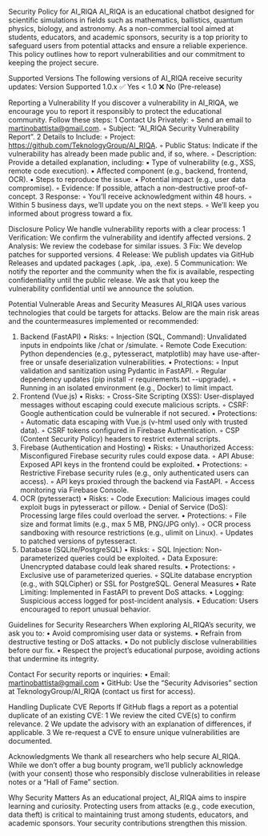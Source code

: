 Security Policy for AI_RIQA
AI_RIQA is an educational chatbot designed for scientific simulations in fields such as mathematics, ballistics, quantum physics, biology, and astronomy. As a non-commercial tool aimed at students, educators, and academic sponsors, security is a top priority to safeguard users from potential attacks and ensure a reliable experience. This policy outlines how to report vulnerabilities and our commitment to keeping the project secure.

Supported Versions
The following versions of AI_RIQA receive security updates:
Version
Supported
1.0.x
✅ Yes
< 1.0
❌ No (Pre-release)

Reporting a Vulnerability
If you discover a vulnerability in AI_RIQA, we encourage you to report it responsibly to protect the educational community. Follow these steps:
	1	Contact Us Privately:
	◦	Send an email to martinobattista@gmail.com.
	◦	Subject: “AI_RIQA Security Vulnerability Report”.
	2	Details to Include:
	◦	Project: https://github.com/TeknologyGroup/AI_RIQA.
	◦	Public Status: Indicate if the vulnerability has already been made public and, if so, where.
	◦	Description: Provide a detailed explanation, including:
	▪	Type of vulnerability (e.g., XSS, remote code execution).
	▪	Affected component (e.g., backend, frontend, OCR).
	▪	Steps to reproduce the issue.
	▪	Potential impact (e.g., user data compromise).
	◦	Evidence: If possible, attach a non-destructive proof-of-concept.
	3	Response:
	◦	You’ll receive acknowledgment within 48 hours.
	◦	Within 5 business days, we’ll update you on the next steps.
	◦	We’ll keep you informed about progress toward a fix.

Disclosure Policy
We handle vulnerability reports with a clear process:
	1	Verification: We confirm the vulnerability and identify affected versions.
	2	Analysis: We review the codebase for similar issues.
	3	Fix: We develop patches for supported versions.
	4	Release: We publish updates via GitHub Releases and updated packages (.apk, .ipa, .exe).
	5	Communication: We notify the reporter and the community when the fix is available, respecting confidentiality until the public release.
We ask that you keep the vulnerability confidential until we announce the solution.

Potential Vulnerable Areas and Security Measures
AI_RIQA uses various technologies that could be targets for attacks. Below are the main risk areas and the countermeasures implemented or recommended:
1. Backend (FastAPI)
	•	Risks:
	◦	Injection (SQL, Command): Unvalidated inputs in endpoints like /chat or /simulate.
	◦	Remote Code Execution: Python dependencies (e.g., pytesseract, matplotlib) may have use-after-free or unsafe deserialization vulnerabilities.
	•	Protections:
	◦	Input validation and sanitization using Pydantic in FastAPI.
	◦	Regular dependency updates (pip install -r requirements.txt --upgrade).
	◦	Running in an isolated environment (e.g., Docker) to limit impact.
2. Frontend (Vue.js)
	•	Risks:
	◦	Cross-Site Scripting (XSS): User-displayed messages without escaping could execute malicious scripts.
	◦	CSRF: Google authentication could be vulnerable if not secured.
	•	Protections:
	◦	Automatic data escaping with Vue.js (v-html used only with trusted data).
	◦	CSRF tokens configured in Firebase Authentication.
	◦	CSP (Content Security Policy) headers to restrict external scripts.
3. Firebase (Authentication and Hosting)
	•	Risks:
	◦	Unauthorized Access: Misconfigured Firebase security rules could expose data.
	◦	API Abuse: Exposed API keys in the frontend could be exploited.
	•	Protections:
	◦	Restrictive Firebase security rules (e.g., only authenticated users can access).
	◦	API keys proxied through the backend via FastAPI.
	◦	Access monitoring via Firebase Console.
4. OCR (pytesseract)
	•	Risks:
	◦	Code Execution: Malicious images could exploit bugs in pytesseract or pillow.
	◦	Denial of Service (DoS): Processing large files could overload the server.
	•	Protections:
	◦	File size and format limits (e.g., max 5 MB, PNG/JPG only).
	◦	OCR process sandboxing with resource restrictions (e.g., ulimit on Linux).
	◦	Updates to patched versions of pytesseract.
5. Database (SQLite/PostgreSQL)
	•	Risks:
	◦	SQL Injection: Non-parameterized queries could be exploited.
	◦	Data Exposure: Unencrypted database could leak shared results.
	•	Protections:
	◦	Exclusive use of parameterized queries.
	◦	SQLite database encryption (e.g., with SQLCipher) or SSL for PostgreSQL.
General Measures
	•	Rate Limiting: Implemented in FastAPI to prevent DoS attacks.
	•	Logging: Suspicious access logged for post-incident analysis.
	•	Education: Users encouraged to report unusual behavior.

Guidelines for Security Researchers
When exploring AI_RIQA’s security, we ask you to:
	•	Avoid compromising user data or systems.
	•	Refrain from destructive testing or DoS attacks.
	•	Do not publicly disclose vulnerabilities before our fix.
	•	Respect the project’s educational purpose, avoiding actions that undermine its integrity.

Contact
For security reports or inquiries:
	•	Email: martinobattista@gmail.com
	•	GitHub: Use the “Security Advisories” section at TeknologyGroup/AI_RIQA (contact us first for access).

Handling Duplicate CVE Reports
If GitHub flags a report as a potential duplicate of an existing CVE:
	1	We review the cited CVE(s) to confirm relevance.
	2	We update the advisory with an explanation of differences, if applicable.
	3	We re-request a CVE to ensure unique vulnerabilities are documented.

Acknowledgments
We thank all researchers who help secure AI_RIQA. While we don’t offer a bug bounty program, we’ll publicly acknowledge (with your consent) those who responsibly disclose vulnerabilities in release notes or a “Hall of Fame” section.

Why Security Matters
As an educational project, AI_RIQA aims to inspire learning and curiosity. Protecting users from attacks (e.g., code execution, data theft) is critical to maintaining trust among students, educators, and academic sponsors. Your security contributions strengthen this mission.
